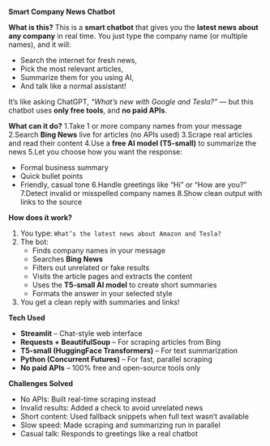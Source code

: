**Smart Company News Chatbot**

**What is this?**
This is a **smart chatbot** that gives you the **latest news about any company** in real time. You just type the company name (or multiple names), and it will:

* Search the internet for fresh news,
* Pick the most relevant articles,
* Summarize them for you using AI,
* And talk like a normal assistant!

It’s like asking ChatGPT, *“What’s new with Google and Tesla?”* — but this chatbot uses **only free tools**, and **no paid APIs**.


**What can it do?**
1.Take 1 or more company names from your message
2.Search **Bing News** live for articles (no APIs used)
3.Scrape real articles and read their content
4.Use a **free AI model (T5-small)** to summarize the news
5.Let you choose how you want the response:
* Formal business summary
* Quick bullet points
* Friendly, casual tone
6.Handle greetings like “Hi” or “How are you?”
7.Detect invalid or misspelled company names
8.Show clean output with links to the source

**How does it work?**
1. You type:
   `What’s the latest news about Amazon and Tesla?`
2. The bot:
   * Finds company names in your message
   * Searches **Bing News**
   * Filters out unrelated or fake results
   * Visits the article pages and extracts the content
   * Uses the **T5-small AI model** to create short summaries
   * Formats the answer in your selected style
3. You get a clean reply with summaries and links!

**Tech Used**
* **Streamlit** – Chat-style web interface
* **Requests + BeautifulSoup** – For scraping articles from Bing
* **T5-small (HuggingFace Transformers)** – For text summarization
* **Python (Concurrent Futures)** – For fast, parallel scraping
* **No paid APIs** – 100% free and open-source tools only

**Challenges Solved**
* No APIs: Built real-time scraping instead
* Invalid results: Added a check to avoid unrelated news
* Short content: Used fallback snippets when full text wasn’t available
* Slow speed: Made scraping and summarizing run in parallel
* Casual talk: Responds to greetings like a real chatbot

